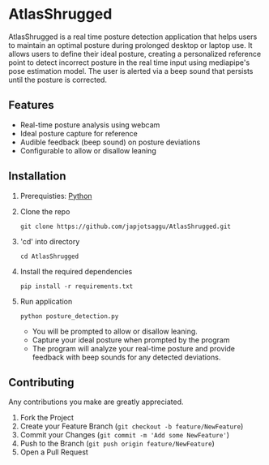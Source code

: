 # AtlasShrugged
AtlasShrugged is a real time posture detection application that helps users to maintain an optimal posture during prolonged desktop or laptop use. It allows users to define their ideal posture, creating a personalized reference point to detect incorrect posture in the real time input using mediapipe's pose estimation model. The user is alerted via a beep sound that persists until the posture is corrected.  

## Features
- Real-time posture analysis using webcam
- Ideal posture capture for reference
- Audible feedback (beep sound) on posture deviations
- Configurable to allow or disallow leaning

## Installation
1. Prerequisties: [Python](https://www.python.org/downloads/)
2. Clone the repo
   
   ```git clone https://github.com/japjotsaggu/AtlasShrugged.git```
   
3. 'cd' into directory
   
   ```cd AtlasShrugged```
   
4. Install the required dependencies
   
   ```pip install -r requirements.txt```
   
5. Run application
   
   ```python posture_detection.py```

   - You will be prompted to allow or disallow leaning.
   - Capture your ideal posture when prompted by the program
   - The program will analyze your real-time posture and provide feedback with beep sounds for any detected deviations.

## Contributing 
Any contributions you make are greatly appreciated.

1. Fork the Project
2. Create your Feature Branch (`git checkout -b feature/NewFeature`)
3. Commit your Changes (`git commit -m 'Add some NewFeature'`)
4. Push to the Branch (`git push origin feature/NewFeature`)
5. Open a Pull Request
